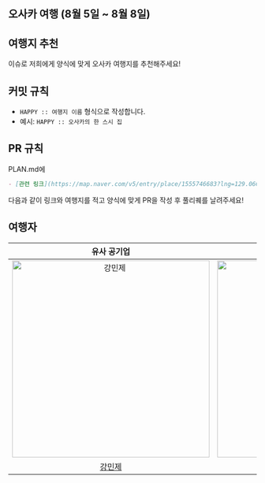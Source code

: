 ## 오사카 여행 (8월 5일 ~ 8월 8일)

## 여행지 추천

이슈로 저희에게 양식에 맞게 오사카 여행지를 추천해주세요!

## 커밋 규칙

- `HAPPY :: 여행지 이름` 형식으로 작성합니다.
- 예시: `HAPPY :: 오사카의 한 스시 집`

## PR 규칙

PLAN.md에

```md
- [관련 링크](https://map.naver.com/v5/entry/place/1555746683?lng=129.0608207602605&lat=35.15733112400857&placePath=%2Fhome&entry=plt) 오사카의 한 스시 집
```

다음과 같이 링크와 여행지를 적고 양식에 맞게 PR을 작성 후 풀리퀘를 날려주세요!

## 여행자

|                                         유사 공기업                                          |                                         유사 백엔드                                          |                                         유사 프론트엔드                                          |                                         
| :--------------------------------------------------------------------------------------: | :--------------------------------------------------------------------------------------: | :--------------------------------------------------------------------------------------: | 
| <img src="https://avatars.githubusercontent.com/u/102217688?v=4" width=400px alt="강민제"/> | <img src="https://avatars.githubusercontent.com/u/102217780?v=4" width=400px alt="강승훈"/> | <img src="https://avatars.githubusercontent.com/u/102217654?v=4" width=400px alt="김석진"/> |
|                       [강민제](https://github.com/hsem4717)                        |                            [강승훈](https://github.com/SeunghoonSeunghoon)                            |                            [김석진](https://github.com/SEOKKAMONI)                            |

